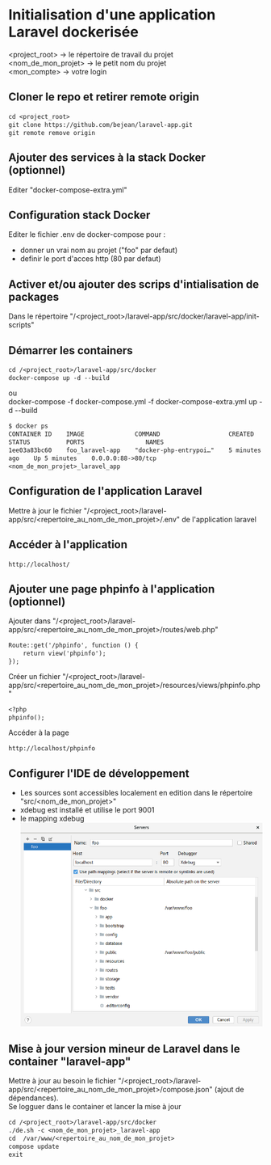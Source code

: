 # Initialisation d'une application Laravel dockerisée

<project_root> -> le répertoire de travail du projet  
<nom_de_mon_projet> -> le petit nom du projet  
<mon_compte> -> votre login


## Cloner le repo et retirer remote origin
    cd <project_root>
    git clone https://github.com/bejean/laravel-app.git
    git remote remove origin


## Ajouter des services à la stack Docker (optionnel)
Editer "docker-compose-extra.yml"


## Configuration stack Docker
Editer le fichier .env de docker-compose pour : 
* donner un vrai nom au projet ("foo" par defaut) 
* definir le port d'acces http (80 par defaut) 


## Activer et/ou ajouter des scrips d'intialisation de packages
Dans le répertoire "/<project_root>/laravel-app/src/docker/laravel-app/init-scripts"  


## Démarrer les containers
    cd /<project_root>/laravel-app/src/docker
    docker-compose up -d --build

ou  
    docker-compose -f docker-compose.yml -f docker-compose-extra.yml up -d --build

    $ docker ps
    CONTAINER ID    IMAGE              COMMAND                   CREATED          STATUS          PORTS                 NAMES
    1ee03a83bc60    foo_laravel-app    "docker-php-entrypoi…"    5 minutes ago    Up 5 minutes    0.0.0.0:88->80/tcp    <nom_de_mon_projet>_laravel_app


## Configuration de l'application Laravel
Mettre à jour le fichier "/<project_root>/laravel-app/src/<repertoire_au_nom_de_mon_projet>/.env" de l'application laravel


## Accéder à l'application
    http://localhost/


## Ajouter une page phpinfo à l'application (optionnel)

Ajouter dans "/<project_root>/laravel-app/src/<repertoire_au_nom_de_mon_projet>/routes/web.php"  

    Route::get('/phpinfo', function () {
        return view('phpinfo');
    });

Créer un fichier "/<project_root>/laravel-app/src/<repertoire_au_nom_de_mon_projet>/resources/views/phpinfo.php"  

    <?php
    phpinfo();

Accéder à la page  

    http://localhost/phpinfo


## Configurer l'IDE de développement

* Les sources sont accessibles localement en edition dans le répertoire "src/<nom_de_mon_projet>" 
* xdebug est installé et utilise le port 9001  
* le mapping xdebug  
![mapping xdebug](PHPStorm-Xdebug.png?raw=true)


## Mise à jour version mineur de Laravel dans le container "laravel-app"

Mettre à jour au besoin le fichier "/<project_root>/laravel-app/src/<repertoire_au_nom_de_mon_projet>/compose.json" (ajout de dépendances).    
Se logguer dans le container et lancer la mise à jour  

    cd /<project_root>/laravel-app/src/docker
    ./de.sh -c <nom_de_mon_projet>_laravel-app
    cd  /var/www/<repertoire_au_nom_de_mon_projet>
    compose update
    exit